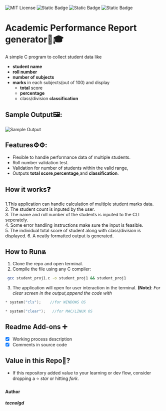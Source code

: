 ![MIT License](https://img.shields.io/github/license/tecnolgd/ACADEMIC-PERFORMANCE_GEN?style=flat)
![Static Badge](https://img.shields.io/badge/tools-Open_Source-blue)
![Static Badge](https://img.shields.io/badge/interface-CLI-white)
![Static Badge](https://img.shields.io/badge/version-v1.0-orange)


# Academic Performance  Report generator💯🎓

A simple C program to collect student data like 
* **student name**
* **roll number**
* **number of subjects**
* **marks** in each subjects(out of 100) 
and display
   * **total** score
   * **percentage** 
   * class/division **classification**

## Sample Output🖼️:

![Sample Output](output_screenshots/academic_report_output.png)

## Features⚙️⚙️:
* Flexible to handle performance data of multiple students.
* Roll number validation test.
* Validation for number of students  within the valid range,
* Outputs **total score**,**percentage**,and **classification**.

## How it works❓️
1.This application can handle calculation of multiple student marks data.    
2. The student count is inputed by the user.    
3. The name and roll number of the students is inputed to the CLI seperately.    
4. Some error handling instructions make sure the input is feasible.    
5. The individual total score of student along with class/division is displayed.    6. A neatly formatted output is generated.

## How to Run🔛
1) Clone the repo and open terminal.
3) Compile the file using any C compiler:
```bash
 gcc student_proj1.c -o student_proj1 && student_proj1
```
3) The application will open for user interaction in the terminal.
**(Note)**: *For clear screen in the output,append the code with*
```c
* system("cls");    //for WINDOWS OS

* system("clear");   //for MAC/LINUX OS  
```
## Readme Add-ons ➕️
- [x] Working process description
- [x] Comments in source code

## Value in this Repo💫?     
* If this repository added value to your learning or dev flow, consider dropping a ⭐ *star* or hitting *fork*.

#### Author
***tecnolgd***
